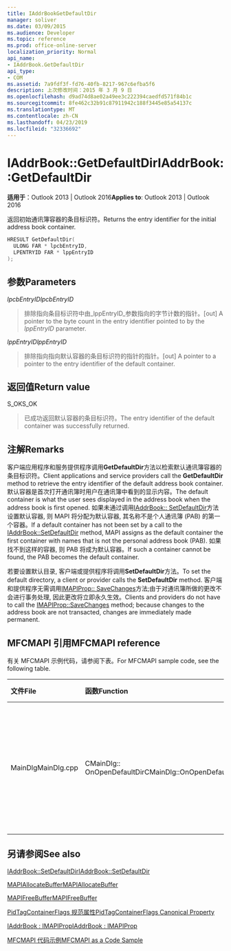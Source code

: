 ```yaml
---
title: IAddrBookGetDefaultDir
manager: soliver
ms.date: 03/09/2015
ms.audience: Developer
ms.topic: reference
ms.prod: office-online-server
localization_priority: Normal
api_name:
- IAddrBook.GetDefaultDir
api_type:
- COM
ms.assetid: 7a9fdf3f-fd76-40fb-8217-967c6efba5f6
description: 上次修改时间：2015 年 3 月 9 日
ms.openlocfilehash: d9ad74d8ae02a49ee3c222394caedfd571f84b1c
ms.sourcegitcommit: 8fe462c32b91c87911942c188f3445e85a54137c
ms.translationtype: MT
ms.contentlocale: zh-CN
ms.lasthandoff: 04/23/2019
ms.locfileid: "32336692"
---
```

# <a name="iaddrbookgetdefaultdir"></a><span data-ttu-id="70b6d-103">IAddrBook::GetDefaultDir</span><span class="sxs-lookup"><span data-stu-id="70b6d-103">IAddrBook::GetDefaultDir</span></span>

  
  
<span data-ttu-id="70b6d-104">**适用于**：Outlook 2013 | Outlook 2016</span><span class="sxs-lookup"><span data-stu-id="70b6d-104">**Applies to**: Outlook 2013 | Outlook 2016</span></span> 
  
<span data-ttu-id="70b6d-105">返回初始通讯簿容器的条目标识符。</span><span class="sxs-lookup"><span data-stu-id="70b6d-105">Returns the entry identifier for the initial address book container.</span></span>
  
```cpp
HRESULT GetDefaultDir(
  ULONG FAR * lpcbEntryID,
  LPENTRYID FAR * lppEntryID
);
```

## <a name="parameters"></a><span data-ttu-id="70b6d-106">参数</span><span class="sxs-lookup"><span data-stu-id="70b6d-106">Parameters</span></span>

 <span data-ttu-id="70b6d-107">_lpcbEntryID_</span><span class="sxs-lookup"><span data-stu-id="70b6d-107">_lpcbEntryID_</span></span>
  
> <span data-ttu-id="70b6d-108">排除指向条目标识符中由_lppEntryID_参数指向的字节计数的指针。</span><span class="sxs-lookup"><span data-stu-id="70b6d-108">[out] A pointer to the byte count in the entry identifier pointed to by the  _lppEntryID_ parameter.</span></span> 
    
 <span data-ttu-id="70b6d-109">_lppEntryID_</span><span class="sxs-lookup"><span data-stu-id="70b6d-109">_lppEntryID_</span></span>
  
> <span data-ttu-id="70b6d-110">排除指向指向默认容器的条目标识符的指针的指针。</span><span class="sxs-lookup"><span data-stu-id="70b6d-110">[out] A pointer to a pointer to the entry identifier of the default container.</span></span>
    
## <a name="return-value"></a><span data-ttu-id="70b6d-111">返回值</span><span class="sxs-lookup"><span data-stu-id="70b6d-111">Return value</span></span>

<span data-ttu-id="70b6d-112">S_OK</span><span class="sxs-lookup"><span data-stu-id="70b6d-112">S_OK</span></span> 
  
> <span data-ttu-id="70b6d-113">已成功返回默认容器的条目标识符。</span><span class="sxs-lookup"><span data-stu-id="70b6d-113">The entry identifier of the default container was successfully returned.</span></span>
    
## <a name="remarks"></a><span data-ttu-id="70b6d-114">注解</span><span class="sxs-lookup"><span data-stu-id="70b6d-114">Remarks</span></span>

<span data-ttu-id="70b6d-115">客户端应用程序和服务提供程序调用**GetDefaultDir**方法以检索默认通讯簿容器的条目标识符。</span><span class="sxs-lookup"><span data-stu-id="70b6d-115">Client applications and service providers call the **GetDefaultDir** method to retrieve the entry identifier of the default address book container.</span></span> <span data-ttu-id="70b6d-116">默认容器是首次打开通讯簿时用户在通讯簿中看到的显示内容。</span><span class="sxs-lookup"><span data-stu-id="70b6d-116">The default container is what the user sees displayed in the address book when the address book is first opened.</span></span> <span data-ttu-id="70b6d-117">如果未通过调用[IAddrBook:: SetDefaultDir](iaddrbook-setdefaultdir.md)方法设置默认容器, 则 MAPI 将分配为默认容器, 其名称不是个人通讯簿 (PAB) 的第一个容器。</span><span class="sxs-lookup"><span data-stu-id="70b6d-117">If a default container has not been set by a call to the [IAddrBook::SetDefaultDir](iaddrbook-setdefaultdir.md) method, MAPI assigns as the default container the first container with names that is not the personal address book (PAB).</span></span> <span data-ttu-id="70b6d-118">如果找不到这样的容器, 则 PAB 将成为默认容器。</span><span class="sxs-lookup"><span data-stu-id="70b6d-118">If such a container cannot be found, the PAB becomes the default container.</span></span> 
  
<span data-ttu-id="70b6d-119">若要设置默认目录, 客户端或提供程序将调用**SetDefaultDir**方法。</span><span class="sxs-lookup"><span data-stu-id="70b6d-119">To set the default directory, a client or provider calls the **SetDefaultDir** method.</span></span> <span data-ttu-id="70b6d-120">客户端和提供程序无需调用[IMAPIProp:: SaveChanges](imapiprop-savechanges.md)方法;由于对通讯簿所做的更改不会进行事务处理, 因此更改将立即永久生效。</span><span class="sxs-lookup"><span data-stu-id="70b6d-120">Clients and providers do not have to call the [IMAPIProp::SaveChanges](imapiprop-savechanges.md) method; because changes to the address book are not transacted, changes are immediately made permanent.</span></span> 
  
## <a name="mfcmapi-reference"></a><span data-ttu-id="70b6d-121">MFCMAPI 引用</span><span class="sxs-lookup"><span data-stu-id="70b6d-121">MFCMAPI reference</span></span>

<span data-ttu-id="70b6d-122">有关 MFCMAPI 示例代码，请参阅下表。</span><span class="sxs-lookup"><span data-stu-id="70b6d-122">For MFCMAPI sample code, see the following table.</span></span>
  
|<span data-ttu-id="70b6d-123">**文件**</span><span class="sxs-lookup"><span data-stu-id="70b6d-123">**File**</span></span>|<span data-ttu-id="70b6d-124">**函数**</span><span class="sxs-lookup"><span data-stu-id="70b6d-124">**Function**</span></span>|<span data-ttu-id="70b6d-125">**备注**</span><span class="sxs-lookup"><span data-stu-id="70b6d-125">**Comment**</span></span>|
|:-----|:-----|:-----|
|<span data-ttu-id="70b6d-126">MainDlg</span><span class="sxs-lookup"><span data-stu-id="70b6d-126">MainDlg.cpp</span></span>  <br/> |<span data-ttu-id="70b6d-127">CMainDlg:: OnOpenDefaultDir</span><span class="sxs-lookup"><span data-stu-id="70b6d-127">CMainDlg::OnOpenDefaultDir</span></span>  <br/> |<span data-ttu-id="70b6d-128">MFCMAPI 使用**GetDefaultDir**方法获取默认通讯簿容器的 ID。</span><span class="sxs-lookup"><span data-stu-id="70b6d-128">MFCMAPI uses the **GetDefaultDir** method to get the ID for the default address book container.</span></span>  <br/> |
   
## <a name="see-also"></a><span data-ttu-id="70b6d-129">另请参阅</span><span class="sxs-lookup"><span data-stu-id="70b6d-129">See also</span></span>



[<span data-ttu-id="70b6d-130">IAddrBook::SetDefaultDir</span><span class="sxs-lookup"><span data-stu-id="70b6d-130">IAddrBook::SetDefaultDir</span></span>](iaddrbook-setdefaultdir.md)
  
[<span data-ttu-id="70b6d-131">MAPIAllocateBuffer</span><span class="sxs-lookup"><span data-stu-id="70b6d-131">MAPIAllocateBuffer</span></span>](mapiallocatebuffer.md)
  
[<span data-ttu-id="70b6d-132">MAPIFreeBuffer</span><span class="sxs-lookup"><span data-stu-id="70b6d-132">MAPIFreeBuffer</span></span>](mapifreebuffer.md)
  
[<span data-ttu-id="70b6d-133">PidTagContainerFlags 规范属性</span><span class="sxs-lookup"><span data-stu-id="70b6d-133">PidTagContainerFlags Canonical Property</span></span>](pidtagcontainerflags-canonical-property.md)
  
[<span data-ttu-id="70b6d-134">IAddrBook : IMAPIProp</span><span class="sxs-lookup"><span data-stu-id="70b6d-134">IAddrBook : IMAPIProp</span></span>](iaddrbookimapiprop.md)


[<span data-ttu-id="70b6d-135">MFCMAPI 代码示例</span><span class="sxs-lookup"><span data-stu-id="70b6d-135">MFCMAPI as a Code Sample</span></span>](mfcmapi-as-a-code-sample.md)


